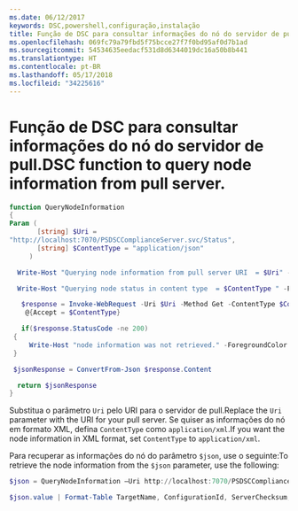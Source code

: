 ```yaml
---
ms.date: 06/12/2017
keywords: DSC,powershell,configuração,instalação
title: Função de DSC para consultar informações do nó do servidor de pull.
ms.openlocfilehash: 069fc79a79fbd5f75bcce27f7f0bd95af0d7b1ad
ms.sourcegitcommit: 54534635eedacf531d8d6344019dc16a50b8b441
ms.translationtype: HT
ms.contentlocale: pt-BR
ms.lasthandoff: 05/17/2018
ms.locfileid: "34225616"
---
```

# <a name="dsc-function-to-query-node-information-from-pull-server"></a><span data-ttu-id="7cb8b-103">Função de DSC para consultar informações do nó do servidor de pull.</span><span class="sxs-lookup"><span data-stu-id="7cb8b-103">DSC function to query node information from pull server.</span></span>

```powershell
function QueryNodeInformation
{
Param (
       [string] $Uri =
"http://localhost:7070/PSDSCComplianceServer.svc/Status",
       [string] $ContentType = "application/json"
     )

  Write-Host "Querying node information from pull server URI  = $Uri" -ForegroundColor Green

  Write-Host "Querying node status in content type  = $ContentType " -ForegroundColor Green

   $response = Invoke-WebRequest -Uri $Uri -Method Get -ContentType $ContentType -UseDefaultCredentials -Headers
    @{Accept = $ContentType}

   if($response.StatusCode -ne 200)
 {
     Write-Host "node information was not retrieved." -ForegroundColor Red
 }

 $jsonResponse = ConvertFrom-Json $response.Content

  return $jsonResponse
}
```

<span data-ttu-id="7cb8b-104">Substitua o parâmetro `Uri` pelo URI para o servidor de pull.</span><span class="sxs-lookup"><span data-stu-id="7cb8b-104">Replace the `Uri` parameter with the URI for your pull server.</span></span> <span data-ttu-id="7cb8b-105">Se quiser as informações do nó em formato XML, defina `ContentType` como `application/xml`.</span><span class="sxs-lookup"><span data-stu-id="7cb8b-105">If you want the node information in XML format, set `ContentType` to `application/xml`.</span></span>

<span data-ttu-id="7cb8b-106">Para recuperar as informações do nó do parâmetro `$json`, use o seguinte:</span><span class="sxs-lookup"><span data-stu-id="7cb8b-106">To retrieve the node information from the `$json` parameter, use the following:</span></span>

```powershell
$json = QueryNodeInformation –Uri http://localhost:7070/PSDSCComplianceServer.svc/Status

$json.value | Format-Table TargetName, ConfigurationId, ServerChecksum, NodeCompliant, LastComplianceTime, StatusCode
```
